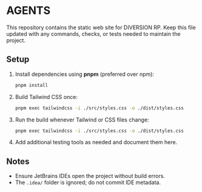 # AGENTS

This repository contains the static web site for DIVERSION RP. Keep this file updated with any commands, checks, or tests needed to maintain the project.

## Setup
1. Install dependencies using **pnpm** (preferred over npm):
   ```bash
   pnpm install
   ```
2. Build Tailwind CSS once:
   ```bash
   pnpm exec tailwindcss -i ./src/styles.css -o ./dist/styles.css
   ```
3. Run the build whenever Tailwind or CSS files change:
   ```bash
   pnpm exec tailwindcss -i ./src/styles.css -o ./dist/styles.css
   ```
4. Add additional testing tools as needed and document them here.

## Notes
- Ensure JetBrains IDEs open the project without build errors.
- The `.idea/` folder is ignored; do not commit IDE metadata.
